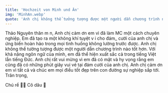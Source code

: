 ```yaml
---
title: 'Hochzeit von Minh und Ân'
img: 'MinhAn.webp'
quote: 'Anh chị không thể tưởng tượng được một người dẫn chương trình nào tốt hơn'
---
```

Thảo Nguyên thân m n, Anh chị cảm ơn em vì đã làm MC một cách chuyên nghiệp. Em đã tạo ra một không khí tuyệt v i cho đám_ cưới của anh chị và ứng biến hoàn hảo trong mọi tình huống không lường trước được. Anh chị không thể tường tượng được một người dẫn chương trình nào tốt hơn. Với khả năng ngôn ngữ của mình, em đã thể hiện xuất sắc cả trong tiếng Việt lẫn tiếng Đức. Anh chị rất vui mừng vì em đã có mặt và hy vọng rằng em cũng đã có những phút giây vui vẻ tại đám cưới của anh chị. Anh chị cảm ơn em vì tất cả và chúc em mọi điều tốt đẹp trên con đường sự nghiệp sắp tới. Trân trọng, 

Chú rể 👨🏻 
Cô dâu 👰